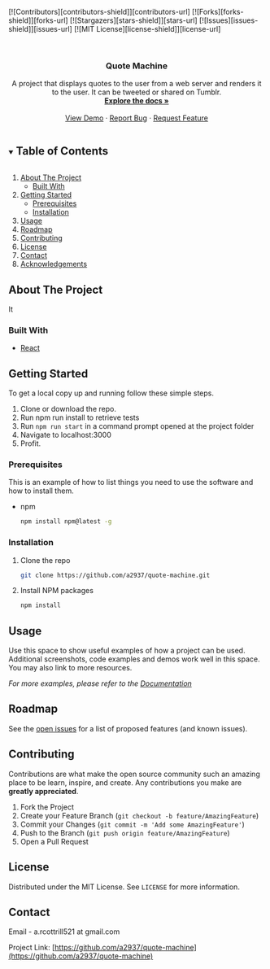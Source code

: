 [![Contributors][contributors-shield]][contributors-url]
[![Forks][forks-shield]][forks-url]
[![Stargazers][stars-shield]][stars-url]
[![Issues][issues-shield]][issues-url]
[![MIT License][license-shield]][license-url]



<!-- PROJECT LOGO -->
<br />
<p align="center">

  <h3 align="center">Quote Machine</h3>

  <p align="center">
    A project that displays quotes to the user from a web server and renders it to the user.
    It can be tweeted or shared on Tumblr. 
    <br />
    <a href="https://github.com/a2937/quote-machine"><strong>Explore the docs »</strong></a>
    <br />
    <br />
    <a href="https://a2937.github.io/quote-machine">View Demo</a>
    ·
    <a href="https://github.com/a2937/quote-machine/issues">Report Bug</a>
    ·
    <a href="https://github.com/a2937/quote-machine/issues">Request Feature</a>
  </p>
</p>



<!-- TABLE OF CONTENTS -->
<details open="open">
  <summary><h2 style="display: inline-block">Table of Contents</h2></summary>
  <ol>
    <li>
      <a href="#about-the-project">About The Project</a>
      <ul>
        <li><a href="#built-with">Built With</a></li>
      </ul>
    </li>
    <li>
      <a href="#getting-started">Getting Started</a>
      <ul>
        <li><a href="#prerequisites">Prerequisites</a></li>
        <li><a href="#installation">Installation</a></li>
      </ul>
    </li>
    <li><a href="#usage">Usage</a></li>
    <li><a href="#roadmap">Roadmap</a></li>
    <li><a href="#contributing">Contributing</a></li>
    <li><a href="#license">License</a></li>
    <li><a href="#contact">Contact</a></li>
    <li><a href="#acknowledgements">Acknowledgements</a></li>
  </ol>
</details>



<!-- ABOUT THE PROJECT -->
## About The Project
It



### Built With

* [React](https://reactjs.org/)



<!-- GETTING STARTED -->
## Getting Started

To get a local copy up and running follow these simple steps.

1) Clone or download the repo.
2) Run npm run install to retrieve tests
3) Run ``npm run start`` in a command prompt opened at the project folder
4) Navigate to localhost:3000
5) Profit.

### Prerequisites

This is an example of how to list things you need to use the software and how to install them.
* npm
  ```sh
  npm install npm@latest -g
  ```

### Installation

1. Clone the repo
   ```sh
   git clone https://github.com/a2937/quote-machine.git
   ```
2. Install NPM packages
   ```sh
   npm install
   ```



<!-- USAGE EXAMPLES -->
## Usage

Use this space to show useful examples of how a project can be used. Additional screenshots, code examples and demos work well in this space. You may also link to more resources.

_For more examples, please refer to the [Documentation](https://github.com/a2937/quote-machine/wiki)_



<!-- ROADMAP -->
## Roadmap

See the [open issues](https://github.com/a2937/quote-machine/issues) for a list of proposed features (and known issues).



<!-- CONTRIBUTING -->
## Contributing

Contributions are what make the open source community such an amazing place to be learn, inspire, and create. Any contributions you make are **greatly appreciated**.

1. Fork the Project
2. Create your Feature Branch (`git checkout -b feature/AmazingFeature`)
3. Commit your Changes (`git commit -m 'Add some AmazingFeature'`)
4. Push to the Branch (`git push origin feature/AmazingFeature`)
5. Open a Pull Request



<!-- LICENSE -->
## License

Distributed under the MIT License. See `LICENSE` for more information.



<!-- CONTACT -->
## Contact

Email - a.rcottrill521 at gmail.com

Project Link: [https://github.com/a2937/quote-machine](https://github.com/a2937/quote-machine)





